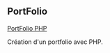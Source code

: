 ## PortFolio 

[PortFolio PHP]([https://github](https://github.com/Mamednoor/Portfolio_PHP))  

Création d'un portfolio avec PHP.
